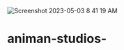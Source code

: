 ![Screenshot 2023-05-03 8 41 19 AM](https://user-images.githubusercontent.com/132430815/235845234-b2fb90cd-c81e-443a-80b2-35ac57d6c128.png)
# animan-studios-
